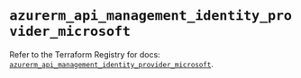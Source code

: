 # `azurerm_api_management_identity_provider_microsoft`

Refer to the Terraform Registry for docs: [`azurerm_api_management_identity_provider_microsoft`](https://registry.terraform.io/providers/hashicorp/azurerm/3.102.0/docs/resources/api_management_identity_provider_microsoft).
